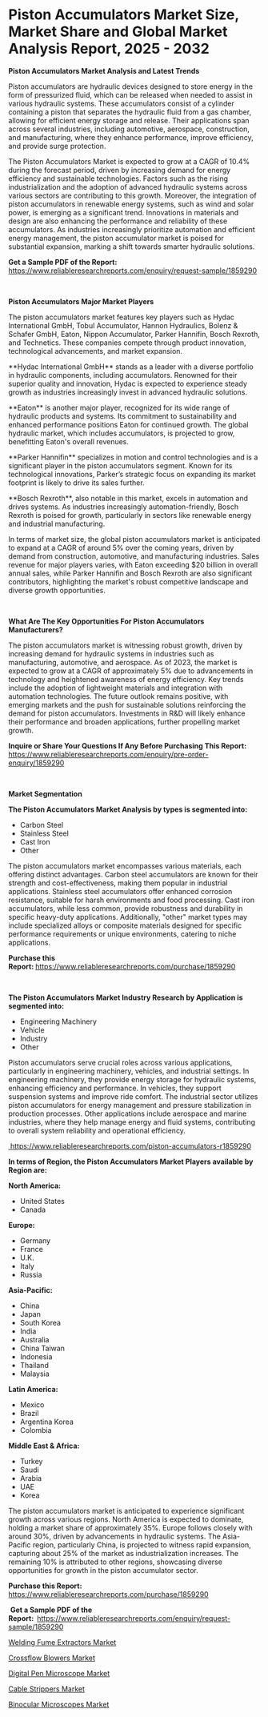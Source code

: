<p><h1>Piston Accumulators Market Size, Market Share and Global Market Analysis Report, 2025 - 2032</h1></p><p><strong>Piston Accumulators Market Analysis and Latest Trends</strong></p>
<p><p>Piston accumulators are hydraulic devices designed to store energy in the form of pressurized fluid, which can be released when needed to assist in various hydraulic systems. These accumulators consist of a cylinder containing a piston that separates the hydraulic fluid from a gas chamber, allowing for efficient energy storage and release. Their applications span across several industries, including automotive, aerospace, construction, and manufacturing, where they enhance performance, improve efficiency, and provide surge protection.</p><p>The Piston Accumulators Market is expected to grow at a CAGR of 10.4% during the forecast period, driven by increasing demand for energy efficiency and sustainable technologies. Factors such as the rising industrialization and the adoption of advanced hydraulic systems across various sectors are contributing to this growth. Moreover, the integration of piston accumulators in renewable energy systems, such as wind and solar power, is emerging as a significant trend. Innovations in materials and design are also enhancing the performance and reliability of these accumulators. As industries increasingly prioritize automation and efficient energy management, the piston accumulator market is poised for substantial expansion, marking a shift towards smarter hydraulic solutions.</p></p>
<p><strong>Get a Sample PDF of the Report:&nbsp;</strong> <a href="https://www.reliableresearchreports.com/enquiry/request-sample/1859290?utm_campaign=40&utm_medium=2&utm_source=Github&utm_content=ia&utm_term=16022025&utm_id=piston-accumulators">https://www.reliableresearchreports.com/enquiry/request-sample/1859290</a></p>
<p>&nbsp;</p>
<p><strong>Piston Accumulators Major Market Players</strong></p>
<p><p>The piston accumulators market features key players such as Hydac International GmbH, Tobul Accumulator, Hannon Hydraulics, Bolenz & Schafer GmbH, Eaton, Nippon Accumulator, Parker Hannifin, Bosch Rexroth, and Technetics. These companies compete through product innovation, technological advancements, and market expansion.</p><p>**Hydac International GmbH** stands as a leader with a diverse portfolio in hydraulic components, including accumulators. Renowned for their superior quality and innovation, Hydac is expected to experience steady growth as industries increasingly invest in advanced hydraulic solutions.</p><p>**Eaton** is another major player, recognized for its wide range of hydraulic products and systems. Its commitment to sustainability and enhanced performance positions Eaton for continued growth. The global hydraulic market, which includes accumulators, is projected to grow, benefitting Eaton's overall revenues.</p><p>**Parker Hannifin** specializes in motion and control technologies and is a significant player in the piston accumulators segment. Known for its technological innovations, Parker’s strategic focus on expanding its market footprint is likely to drive its sales further. </p><p>**Bosch Rexroth**, also notable in this market, excels in automation and drives systems. As industries increasingly automation-friendly, Bosch Rexroth is poised for growth, particularly in sectors like renewable energy and industrial manufacturing.</p><p>In terms of market size, the global piston accumulators market is anticipated to expand at a CAGR of around 5% over the coming years, driven by demand from construction, automotive, and manufacturing industries. Sales revenue for major players varies, with Eaton exceeding $20 billion in overall annual sales, while Parker Hannifin and Bosch Rexroth are also significant contributors, highlighting the market's robust competitive landscape and diverse growth opportunities.</p></p>
<p>&nbsp;</p>
<p><strong>What Are The Key Opportunities For Piston Accumulators Manufacturers?</strong></p>
<p><p>The piston accumulators market is witnessing robust growth, driven by increasing demand for hydraulic systems in industries such as manufacturing, automotive, and aerospace. As of 2023, the market is expected to grow at a CAGR of approximately 5% due to advancements in technology and heightened awareness of energy efficiency. Key trends include the adoption of lightweight materials and integration with automation technologies. The future outlook remains positive, with emerging markets and the push for sustainable solutions reinforcing the demand for piston accumulators. Investments in R&D will likely enhance their performance and broaden applications, further propelling market growth.</p></p>
<p><strong>Inquire or Share Your Questions If Any Before Purchasing This Report:</strong> <a href="https://www.reliableresearchreports.com/enquiry/pre-order-enquiry/1859290?utm_campaign=40&utm_medium=2&utm_source=Github&utm_content=ia&utm_term=16022025&utm_id=piston-accumulators">https://www.reliableresearchreports.com/enquiry/pre-order-enquiry/1859290</a></p>
<p>&nbsp;</p>
<p><strong>Market Segmentation</strong></p>
<p><strong>The Piston Accumulators Market Analysis by types is segmented into:</strong></p>
<p><ul><li>Carbon Steel</li><li>Stainless Steel</li><li>Cast Iron</li><li>Other</li></ul></p>
<p><p>The piston accumulators market encompasses various materials, each offering distinct advantages. Carbon steel accumulators are known for their strength and cost-effectiveness, making them popular in industrial applications. Stainless steel accumulators offer enhanced corrosion resistance, suitable for harsh environments and food processing. Cast iron accumulators, while less common, provide robustness and durability in specific heavy-duty applications. Additionally, "other" market types may include specialized alloys or composite materials designed for specific performance requirements or unique environments, catering to niche applications.</p></p>
<p><strong>Purchase this Report:&nbsp;</strong><a href="https://www.reliableresearchreports.com/purchase/1859290?utm_campaign=40&utm_medium=2&utm_source=Github&utm_content=ia&utm_term=16022025&utm_id=piston-accumulators">https://www.reliableresearchreports.com/purchase/1859290</a></p>
<p>&nbsp;</p>
<p><strong>The Piston Accumulators Market Industry Research by Application is segmented into:</strong></p>
<p><ul><li>Engineering Machinery</li><li>Vehicle</li><li>Industry</li><li>Other</li></ul></p>
<p><p>Piston accumulators serve crucial roles across various applications, particularly in engineering machinery, vehicles, and industrial settings. In engineering machinery, they provide energy storage for hydraulic systems, enhancing efficiency and performance. In vehicles, they support suspension systems and improve ride comfort. The industrial sector utilizes piston accumulators for energy management and pressure stabilization in production processes. Other applications include aerospace and marine industries, where they help manage energy and fluid systems, contributing to overall system reliability and operational efficiency.</p></p>
<p><a href="https://www.reliableresearchreports.com/piston-accumulators-r1859290?utm_campaign=40&utm_medium=2&utm_source=Github&utm_content=ia&utm_term=16022025&utm_id=piston-accumulators">&nbsp;https://www.reliableresearchreports.com/piston-accumulators-r1859290</a></p>
<p><strong>In terms of Region, the Piston Accumulators Market Players available by Region are:</strong></p>
<p>
    <p> <strong> North America: </strong>
        <ul>
            <li>United States</li>
            <li>Canada</li>
        </ul>
        </p> 
    <p> <strong> Europe: </strong>
        <ul>
            <li>Germany</li>
            <li>France</li>
            <li>U.K.</li>
            <li>Italy</li>
            <li>Russia</li>
        </ul>
        </p> 
    <p> <strong> Asia-Pacific: </strong>
        <ul>
            <li>China</li>
            <li>Japan</li>
            <li>South Korea</li>
            <li>India</li>
            <li>Australia</li>
            <li>China Taiwan</li>
            <li>Indonesia</li>
            <li>Thailand</li>
            <li>Malaysia</li>
        </ul>
        </p> 
    <p> <strong> Latin America: </strong>
        <ul>
            <li>Mexico</li>
            <li>Brazil</li>
            <li>Argentina Korea</li>
            <li>Colombia</li>
        </ul>
        </p> 
    <p> <strong> Middle East & Africa: </strong>
        <ul>
            <li>Turkey</li>
            <li>Saudi</li>
            <li>Arabia</li>
            <li>UAE</li>
            <li>Korea</li>
        </ul>
    </p>
    </p>
<p><p>The piston accumulators market is anticipated to experience significant growth across various regions. North America is expected to dominate, holding a market share of approximately 35%. Europe follows closely with around 30%, driven by advancements in hydraulic systems. The Asia-Pacific region, particularly China, is projected to witness rapid expansion, capturing about 25% of the market as industrialization increases. The remaining 10% is attributed to other regions, showcasing diverse opportunities for growth in the piston accumulator sector.</p></p>
<p><strong>Purchase this Report: </strong><a href="https://www.reliableresearchreports.com/purchase/1859290?utm_campaign=40&utm_medium=2&utm_source=Github&utm_content=ia&utm_term=16022025&utm_id=piston-accumulators">https://www.reliableresearchreports.com/purchase/1859290</a></p>
<p>&nbsp;<strong>Get a Sample PDF of the Report:&nbsp;&nbsp;</strong><a href="https://www.reliableresearchreports.com/enquiry/request-sample/1859290?utm_campaign=40&utm_medium=2&utm_source=Github&utm_content=ia&utm_term=16022025&utm_id=piston-accumulators">https://www.reliableresearchreports.com/enquiry/request-sample/1859290</a></p>
<p><strong></strong></p>
<p><p><a href="https://github.com/voigttyagi/Market-Research-Report-List-1/blob/main/welding-fume-extractors-market.md?utm_campaign=40&utm_medium=2&utm_source=Github&utm_content=ia&utm_term=16022025&utm_id=piston-accumulators">Welding Fume Extractors Market</a></p><p><a href="https://github.com/sderolza/Market-Research-Report-List-1/blob/main/crossflow-blowers-market.md?utm_campaign=40&utm_medium=2&utm_source=Github&utm_content=ia&utm_term=16022025&utm_id=piston-accumulators">Crossflow Blowers Market</a></p><p><a href="https://github.com/ijffseandy/Market-Research-Report-List-1/blob/main/digital-pen-microscope-market.md?utm_campaign=40&utm_medium=2&utm_source=Github&utm_content=ia&utm_term=16022025&utm_id=piston-accumulators">Digital Pen Microscope Market</a></p><p><a href="https://github.com/daphnyvashdi/Market-Research-Report-List-1/blob/main/cable-strippers-market.md?utm_campaign=40&utm_medium=2&utm_source=Github&utm_content=ia&utm_term=16022025&utm_id=piston-accumulators">Cable Strippers Market</a></p><p><a href="https://github.com/giblydirani3/Market-Research-Report-List-1/blob/main/binocular-microscopes-market.md?utm_campaign=40&utm_medium=2&utm_source=Github&utm_content=ia&utm_term=16022025&utm_id=piston-accumulators">Binocular Microscopes Market</a></p></p>